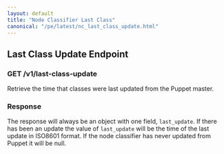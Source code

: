 ```yaml
---
layout: default
title: "Node Classifier Last Class"
canonical: "/pe/latest/nc_last_class_update.html"
---
```


## Last Class Update Endpoint

### GET /v1/last-class-update

Retrieve the time that classes were last updated from the Puppet master.

### Response

The response will always be an object with one field, `last_update`. If there has been an update the value of `last_update` will be the time of the last update in ISO8601 format. If the node classifier has never updated from Puppet it will be null.
